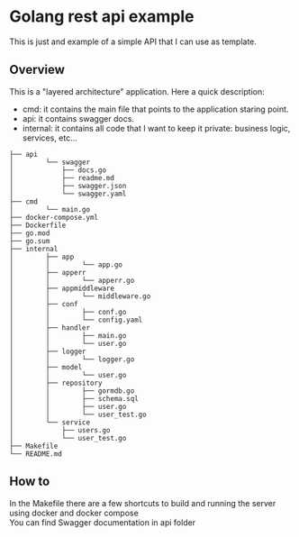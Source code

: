# Golang rest api example

This is just and example of a simple API that I can use as template.  

## Overview
This is a "layered architecture" application. Here a quick description:
* cmd: it contains the main file that points to the application staring point.
* api: it contains swagger docs.
* internal: it contains all code that I want to keep it private: business logic, services, etc...

```shell
├── api
│        └── swagger
│            ├── docs.go
│            ├── readme.md
│            ├── swagger.json
│            └── swagger.yaml
├── cmd
│        └── main.go
├── docker-compose.yml
├── Dockerfile
├── go.mod
├── go.sum
├── internal
│        ├── app
│        │        └── app.go
│        ├── apperr
│        │        └── apperr.go
│        ├── appmiddleware
│        │        └── middleware.go
│        ├── conf
│        │        ├── conf.go
│        │        └── config.yaml
│        ├── handler
│        │        ├── main.go
│        │        └── user.go
│        ├── logger
│        │        └── logger.go
│        ├── model
│        │        └── user.go
│        ├── repository
│        │        ├── gormdb.go
│        │        ├── schema.sql
│        │        ├── user.go
│        │        └── user_test.go
│        └── service
│            ├── users.go
│            └── user_test.go
├── Makefile
└── README.md

```


## How to
In the Makefile there are a few shortcuts to build and running the server using docker and docker compose  
You can find Swagger documentation in api folder 


